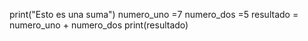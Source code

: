 print("Esto es una suma")
numero_uno =7
numero_dos =5
resultado = numero_uno + numero_dos
print(resultado)
